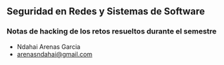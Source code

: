 ## Seguridad en Redes y Sistemas de Software

### Notas de hacking de los retos resueltos durante el semestre

- Ndahai Arenas Garcia
- arenasndahai@gmail.com